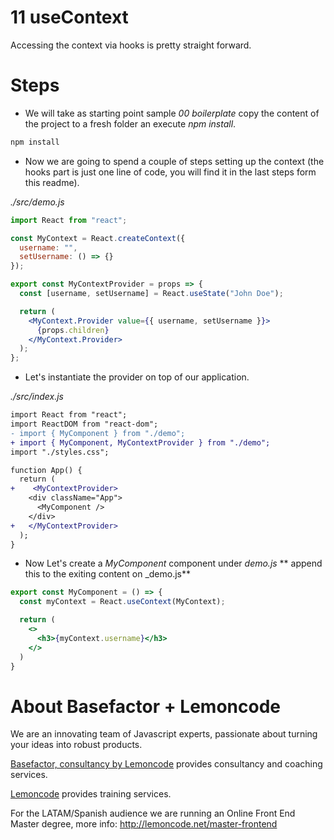 # 11 useContext

Accessing the context via hooks is pretty straight forward.

# Steps

- We will take as starting point sample _00 boilerplate_ copy the content of the
  project to a fresh folder an execute _npm install_.

```bash
npm install
```

- Now we are going to spend a couple of steps setting up the context (the hooks part is just
one line of code, you will find it in the last steps form this readme).

_./src/demo.js_

```jsx
import React from "react";

const MyContext = React.createContext({
  username: "",
  setUsername: () => {}
});

export const MyContextProvider = props => {
  const [username, setUsername] = React.useState("John Doe");

  return (
    <MyContext.Provider value={{ username, setUsername }}>
      {props.children}
    </MyContext.Provider>
  );
};
```

- Let's instantiate the provider on top of our application.

_./src/index.js_

```diff
import React from "react";
import ReactDOM from "react-dom";
- import { MyComponent } from "./demo";
+ import { MyComponent, MyContextProvider } from "./demo";
import "./styles.css";

function App() {
  return (
+    <MyContextProvider>
    <div className="App">
      <MyComponent />
    </div>
+   </MyContextProvider>
  );
}
```

- Now Let's create a _MyComponent_ component under _demo.js_
** append this to the exiting content on _demo.js**

```jsx
export const MyComponent = () => {
  const myContext = React.useContext(MyContext);

  return (
    <>
      <h3>{myContext.username}</h3>
    </>
  )
}
```

# About Basefactor + Lemoncode

We are an innovating team of Javascript experts, passionate about turning your ideas into robust products.

[Basefactor, consultancy by Lemoncode](http://www.basefactor.com) provides consultancy and coaching services.

[Lemoncode](http://lemoncode.net/services/en/#en-home) provides training services.

For the LATAM/Spanish audience we are running an Online Front End Master degree, more info: http://lemoncode.net/master-frontend
